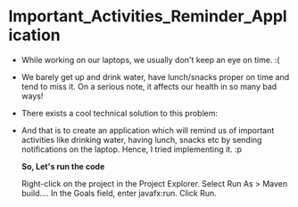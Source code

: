 # Important_Activities_Reminder_Application

- While working on our laptops, we usually don't keep an eye on time. :(
- We barely get up and drink water, have lunch/snacks proper on time and tend to miss it. On a serious note, it affects our health in so many bad ways! 
- There exists a cool technical solution to this problem:
- And that is to create an application which will remind us of important activities like drinking water, having lunch, snacks etc by sending notifications on the laptop.
  Hence, I tried implementing it. :p

  **So, Let's run the code**
  
  Right-click on the project in the Project Explorer.
  Select Run As > Maven build....
  In the Goals field, enter javafx:run.
  Click Run.  
